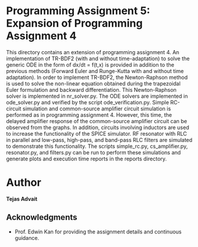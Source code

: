 # Programming Assignment 5: Expansion of Programming Assignment 4

This directory contains an extension of programming assignment 4. An implementation of TR-BDF2 (with and without time-adaptation) to solve the generic ODE in the form of dx/dt = f(t,x) is provided in addition to the previous methods (Forward Euler and Runge-Kutta with and without time adaptation). In order to implement TR-BDF2, the Newton-Raphson method is used to solve the non-linear equation obtained during the trapezoidal Euler formulation and backward differentiation. This Newton-Raphson solver is implemented in nr_solver.py. The ODE solvers are implemented in ode_solver.py and verified by the script ode_verification.py. Simple RC-circuit simulation and common-source amplifier circuit simulation is performed as in programming assignment 4. However, this time, the delayed amplifier response of the common-source amplifier circuit can be observed from the graphs. In addition, circuits involving inductors are used to increase the functionality of the SPICE simulator. RF resonator with RLC in parallel and low-pass, high-pass, and band-pass RLC filters are simulated to demonstrate this functionality. The scripts simple_rc.py, cs_amplifier.py, resonator.py, and filters.py can be run to perform these simulations and generate plots and execution time reports in the reports directory.


# Author

**Tejas Advait**



## Acknowledgments

* Prof. Edwin Kan for providing the assignment details and continuous guidance.